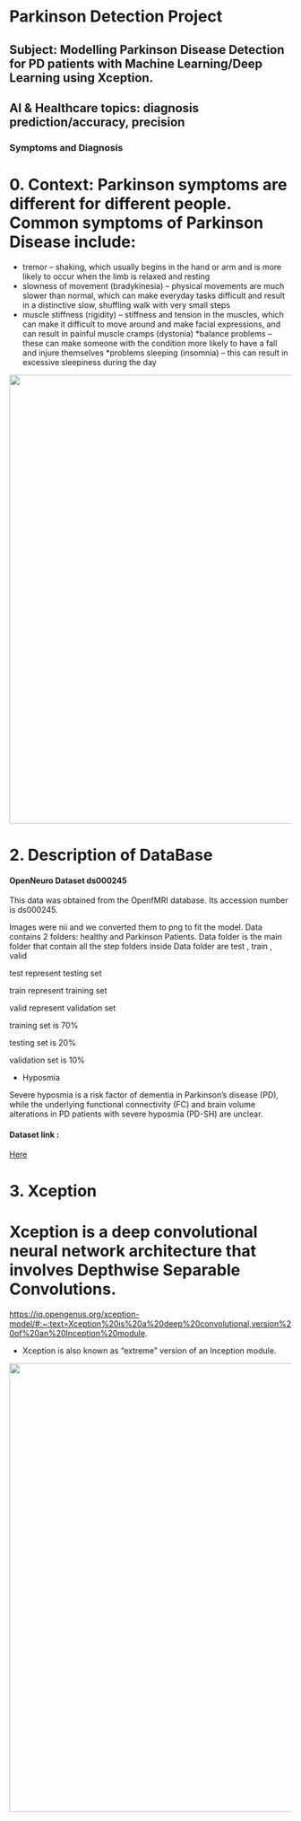 # Parkinson Detection Project

## Subject: Modelling Parkinson Disease Detection for PD patients with Machine Learning/Deep Learning using Xception.
## AI & Healthcare topics: diagnosis prediction/accuracy, precision
### Symptoms and Diagnosis


# 0. Context: Parkinson symptoms are different for different people. Common symptoms of Parkinson Disease include:

* tremor – shaking, which usually begins in the hand or arm and is more likely to occur when the limb is relaxed and resting
* slowness of movement (bradykinesia) – physical movements are much slower than normal, which can make everyday tasks difficult and result in a distinctive slow, shuffling walk with very small steps
* muscle stiffness (rigidity) – stiffness and tension in the muscles, which can make it difficult to move around and make facial expressions, and can result in painful muscle cramps (dystonia)
*balance problems – these can make someone with the condition more likely to have a fall and injure themselves
*problems sleeping (insomnia) – this can result in excessive sleepiness during the day

<img src="https://www.vanraam.com/getmedia/3078b293-12dd-4a5b-8bdf-028ee835bdcc/Cycling-with-Parkinson-s-disease-with-Van-Raam-special-needs-bicycles.png?width=500" width="800px">

# 2. Description of DataBase

#### OpenNeuro Dataset ds000245

This data was obtained from the OpenfMRI database. Its accession number is ds000245.

Images were nii and we converted them to png to fit the model.
Data contains 2 folders: healthy and Parkinson Patients.
Data folder is the main folder that contain all the step folders
inside Data folder are test , train , valid

test represent testing set

train represent training set

valid represent validation set

training set is 70%

testing set is 20%

validation set is 10%


* Hyposmia

Severe hyposmia is a risk factor of dementia in Parkinson’s disease (PD), while the underlying functional connectivity (FC) and brain volume alterations in PD patients with severe
hyposmia (PD-SH) are unclear.


#### Dataset link :

[Here](https://openneuro.org/datasets/ds000245/versions/00001)

# 3. Xception
# Xception is a deep convolutional neural network architecture that involves Depthwise Separable Convolutions.

https://iq.opengenus.org/xception-model/#:~:text=Xception%20is%20a%20deep%20convolutional,version%20of%20an%20Inception%20module.

* Xception is also known as “extreme” version of an Inception module. <br>
<img src = 'https://ars.els-cdn.com/content/image/1-s2.0-S2666285X21000583-gr6.jpg' width = 800px >
